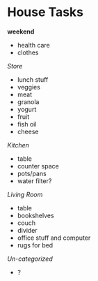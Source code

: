 House Tasks
===========

**weekend**
- health care
- clothes

*Store*
- lunch stuff
- veggies
- meat
- granola
- yogurt
- fruit
- fish oil
- cheese

*Kitchen*

- table
- counter space
- pots/pans
- water filter?

*Living Room*
- table
- bookshelves
- couch
- divider
- office stuff and computer
- rugs for bed


*Un-categorized*
- ?

